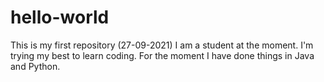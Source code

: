# hello-world
This is my first repository (27-09-2021)
I am a student at the moment.
I'm trying my best to learn coding. For the moment I have done things in Java and Python.
